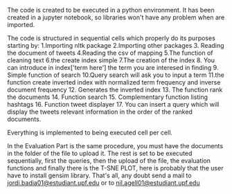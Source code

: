 The code is created to be executed in a python environment. It has been created in a jupyter notebook, so libraries
won't have any problem when are imported. 

The code is structured in sequential cells which properly do its purposes starting by: 
1.Importing nltk package 
2.Importing other packages 
3. Reading the document of tweets 
4.Reading the csv of mapping 
5.The function of cleaning text 
6.the create index simple 
7.The creation of the index 
8. You can introduce in index['term here'] the term you are interesed in finding 
9. Simple function of search 
10.Query search will ask you to input a term 
11.the function create inverted index with normalized term frequency and inverse document frequency 
12. Generates the inverted index
13. The function rank the documents
14. Function search
15. Complementary function listing hashtags
16. Function tweet displayer
17. You can insert a query which will display the tweets relevant information in the order of the ranked documents.

Everything is implemented to being executed cell per cell.

In the Evaluation Part is the same procedure, you must have the documents in the folder of the file to upload it. The rest is set to be executed sequentially, first the queries, then the upload of the file, the evaluation functions and finally there is the T-SNE PLOT, here is probably that the user have to install gensim library.
That's all, any doubt send a mail to jordi.badia01@estudiant.upf.edu or to nil.agell01@estudiant.upf.edu
